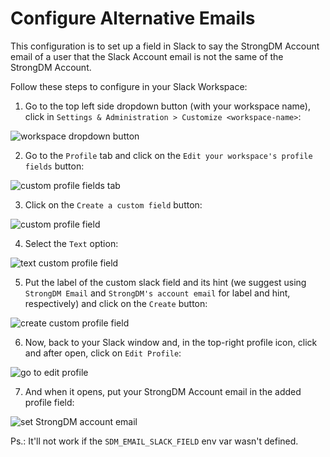 # Configure Alternative Emails

This configuration is to set up a field in Slack to say the StrongDM Account email of a user that the Slack Account email is not the same of the StrongDM Account.

Follow these steps to configure in your Slack Workspace:

1. Go to the top left side dropdown button (with your workspace name), click in `Settings & Administration > Customize <workspace-name>`:

![workspace dropdown button](https://user-images.githubusercontent.com/49597325/134933901-3e032c8c-8e83-426c-84da-46fd045cba52.jpg)


2. Go to the `Profile` tab and click on the `Edit your workspace's profile fields` button:

![custom profile fields tab](https://user-images.githubusercontent.com/49597325/134933956-1632c5e8-44ff-4aba-ba54-2b4502ae20f1.jpg)


3. Click on the `Create a custom field` button:

![custom profile field](https://user-images.githubusercontent.com/49597325/134933991-b50ce39b-1e37-4e8f-b5f1-37620f925cdb.jpg)


4. Select the `Text` option:

![text custom profile field](https://user-images.githubusercontent.com/49597325/134934042-a3853b7f-899a-4a1c-a22b-2e55da92d803.jpg)

5. Put the label of the custom slack field and its hint (we suggest using `StrongDM Email` and `StrongDM's account email` for label and hint, respectively) and click on the `Create` button:

![create custom profile field](https://user-images.githubusercontent.com/49597325/134934088-4c7b29bb-28bb-4af1-a714-f1f21cc60150.jpg)


6. Now, back to your Slack window and, in the top-right profile icon, click and after open, click on `Edit Profile`:

![go to edit profile](https://user-images.githubusercontent.com/49597325/134934145-9bef28ec-d084-4d79-830d-bb764a8b5023.jpg)

7. And when it opens, put your StrongDM Account email in the added profile field:

![set StrongDM account email](https://user-images.githubusercontent.com/49597325/134934179-3f299cb1-9416-4c90-a02a-b052b1bb207a.jpg)

Ps.: It'll not work if the `SDM_EMAIL_SLACK_FIELD` env var wasn't defined.
